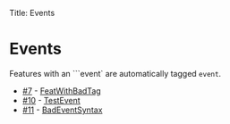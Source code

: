 Title: Events

# Events

Features with an \`\`\`event\` are automatically tagged `event`.

* [#7](https://github.com/X2CommunityCore/X2WOTCCommunityHighlander/issues/7) - [FeatWithBadTag](misc/FeatWithBadTag.md)
* [#10](https://github.com/X2CommunityCore/X2WOTCCommunityHighlander/issues/10) - [TestEvent](misc/TestEvent.md)
* [#11](https://github.com/X2CommunityCore/X2WOTCCommunityHighlander/issues/11) - [BadEventSyntax](misc/BadEventSyntax.md)
